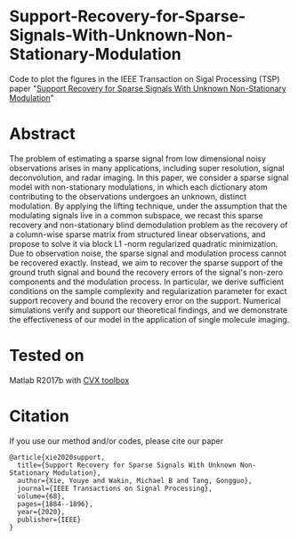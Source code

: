 # Support-Recovery-for-Sparse-Signals-With-Unknown-Non-Stationary-Modulation
Code to plot the figures in the IEEE Transaction on Sigal Processing (TSP) paper "[Support Recovery for Sparse Signals With Unknown Non-Stationary Modulation](https://ieeexplore.ieee.org/abstract/document/9007495)"

# Abstract
The problem of estimating a sparse signal from low dimensional noisy observations arises in many applications, including super resolution, signal deconvolution, and radar imaging. In this paper, we consider a sparse signal model with non-stationary modulations, in which each dictionary atom contributing to the observations undergoes an unknown, distinct modulation. By applying the lifting technique, under the assumption that the modulating signals live in a common subspace, we recast this sparse recovery and non-stationary blind demodulation problem as the recovery of a column-wise sparse matrix from structured linear observations, and propose to solve it via block L1 -norm regularized quadratic minimization. Due to observation noise, the sparse signal and modulation process cannot be recovered exactly. Instead, we aim to recover the sparse support of the ground truth signal and bound the recovery errors of the signal's non-zero components and the modulation process. In particular, we derive sufficient conditions on the sample complexity and regularization parameter for exact support recovery and bound the recovery error on the support. Numerical simulations verify and support our theoretical findings, and we demonstrate the effectiveness of our model in the application of single molecule imaging.

# Tested on 
Matlab R2017b with [CVX toolbox](http://cvxr.com/cvx/)

# Citation
If you use our method and/or codes, please cite our paper

```
@article{xie2020support,
  title={Support Recovery for Sparse Signals With Unknown Non-Stationary Modulation},
  author={Xie, Youye and Wakin, Michael B and Tang, Gongguo},
  journal={IEEE Transactions on Signal Processing},
  volume={68},
  pages={1884--1896},
  year={2020},
  publisher={IEEE}
}
```
